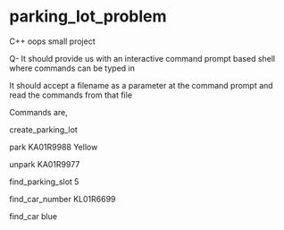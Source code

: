 # parking_lot_problem

C++ oops small project

Q-   It should provide us with an interactive command prompt based
    shell where commands can be typed in

It should accept a filename as a parameter at the command prompt
and read the commands from that file


Commands are,


create_parking_lot

park KA01R9988 Yellow

unpark KA01R9977

find_parking_slot 5

find_car_number KL01R6699

find_car blue
